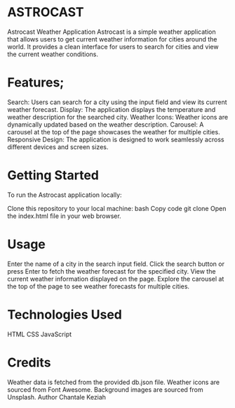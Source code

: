 # ASTROCAST
Astrocast Weather Application
Astrocast is a simple weather application that allows users to get current weather information for cities around the world. It provides a clean interface for users to search for cities and view the current weather conditions.

# Features;
Search: Users can search for a city using the input field and view its current weather forecast.
Display: The application displays the temperature and weather description for the searched city.
Weather Icons: Weather icons are dynamically updated based on the weather description.
Carousel: A carousel at the top of the page showcases the weather for multiple cities.
Responsive Design: The application is designed to work seamlessly across different devices and screen sizes.
# Getting Started
To run the Astrocast application locally:

Clone this repository to your local machine:
bash
Copy code
git clone 
Open the index.html file in your web browser.
# Usage
Enter the name of a city in the search input field.
Click the search button or press Enter to fetch the weather forecast for the specified city.
View the current weather information displayed on the page.
Explore the carousel at the top of the page to see weather forecasts for multiple cities.

# Technologies Used
HTML
CSS
JavaScript
 # Credits
Weather data is fetched from the provided db.json file.
Weather icons are sourced from Font Awesome.
Background images are sourced from Unsplash.
Author
Chantale Keziah

 
